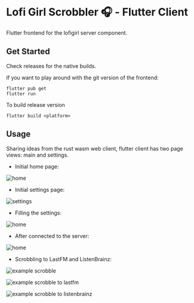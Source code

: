 # Lofi Girl Scrobbler 🎧 - Flutter Client

Flutter frontend for the lofigirl server component.

## Get Started

Check releases for the native builds. 

If you want to play around with the git version of the frontend:

```
flutter pub get
flutter run
```

To build release version

```
flutter build <platform>
```

## Usage

Sharing ideas from the rust wasm web client, flutter client has two page views: main and settings.

- Initial home page:

![home](images/before_login.png)

- Initial settings page:

![settings](images/empty_settings.png)

- Filling the settings:

![home](images/filled_settings.png)

- After connected to the server:

![home](images/ready.png)

- Scrobbling to LastFM and ListenBrainz:

![example scrobble](images/example_song.png)

![example scrobble to lastfm](images/example_song_lastfm.png)

![example scrobble to listenbrainz](images/example_song_listenbrainz.png)